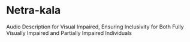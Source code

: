 # Netra-kala
Audio Description for Visual Impaired, Ensuring Inclusivity for Both Fully Visually Impaired and Partially Impaired Individuals
